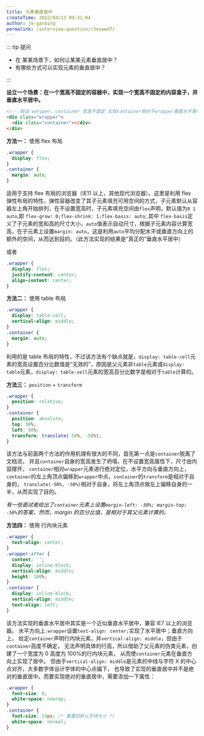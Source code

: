 ```yaml
---
title: 元素垂直居中
createTime: 2022/04/13 09:31:04
author: jm-garming
permalink: /interview-question/r3evwwd7/
---
```


::: tip 提问

- 在 某某场景下，如何让某某元素垂直居中？
- 有哪些方式可以实现元素的垂直居中？

:::

**设立一个场景：在一个宽高不固定的容器中，实现一个宽高不固定的内容盒子，并垂直水平居中。**

```html
<!-- 假设 warpper、container 宽高不固定 实现container相对于wrapper垂直水平居中-->
<div class="wrapper">
  <div class="container"></div>
</div>
```

**方法一：** 使用 flex 布局

```css
.wrapper {
  display: flex;
}
.container {
  margin: auto;
}
```

适用于支持 flex 布局的浏览器（IE11 以上，其他现代浏览器）。这里是利用 flex 弹性布局的特性，弹性容器改变了其子元素填充可用空间的方式，子元素默认从容器左上角开始排列，在不设置宽高时，子元素填充空间由`flex`声明，默认值为`0 1 auto`,即
`flex-grow: 0;flex-shrink: 1;flex-basis: auto`; 其中 `flex-basis`定义了子元素的宽和高的尺寸大小，`auto`值表示自动尺寸，根据子元素内容计算宽高，在子元素上设置`margin: auto`，这是利用`auto`平均分配水平或垂直方向上的额外的空间，从而达到目的。（此方法实现的结果是“真正的”垂直水平居中）

或者

```css
.wrapper {
  display: flex;
  justify-content: center;
  align-content: center;
}
```

**方法二：** 使用 table 布局

```css
.wrapper {
  display: table-cell;
  vertical-align: middle;
}
.container {
  margin: auto;
}
```

利用的是 table 布局的特性，不过该方法有个缺点就是，`display: table-cell`元素的宽高设置百分比数值是“无效的”，原因是父元素非`table`元素或`display: table`元素，`display: table-cell`元素的宽高百分比数字是相对于`table`计算的。

**方法三：** `position` + `transform`

```css
.wrapper {
  position: relative;
}
.container {
  position: absolute;
  top: 50%;
  left: 50%;
  transform: translate(-50%, -50%);
}
```

该方法与前面两个方法的作用机理有很大的不同，首先第一点是`container`脱离了文档流，
并且`container`自身的宽高发生了坍塌，在不设置宽高属性下，尺寸由内容撑开，
`container`相对`wrapper`元素进行绝对定位，水平方向与垂直方向上，
`container`的左上角顶点偏移到`wrapper`中点，`container`的`transform`是相对于自身的，
`translate(-50%, -50%)`相对于自身，将左上角顶点做左上偏移自身的一半，从而实现了目的。

_有一些面试者给出了`container`元素上设置`margin-left: -50%; margin-top: -50%`的答案，然而，margin 的百分比值，是相对于其父元素计算的。_

**方法四：** 使用 行内块元素

```css
.wrapper {
  text-align: center;
}
.wrapper:after {
  content: '';
  display: inline-block;
  vertical-align: middle;
  height: 100%;
}
.container {
  display: inline-block;
  vertical-align: middle;
  text-align: left;
}
```

该方法实现的垂直水平居中其实是一个近似垂直水平居中，兼容 IE7 以上的浏览器。
水平方向上`.wrapper`设置`text-align: center;`实现了水平居中；垂直方向上，
给定`container`声明行内块元素，并`vertical-align: middle`，但由于`container`高度不确定，
无法声明具体的行高，所以借助了父元素的伪类元素，创建了一个宽度为 0 高度为 100%的行内块元素，
从而使`container`元素在垂直方向上实现了居中。
但由于`vertical-align: middle`是元素的中线与字符 X 的中心点对齐，大多数字体设计字体的中心点偏下，
也导致了实现的垂直居中并不是绝对的垂直居中。而要实现绝对的垂直居中，需要添加一下属性：

```css
.wrapper {
  font-size: 0;
  white-space: nowrap;
}
.container {
  font-size: 14px; /* 重置回默认字体大小 */
  white-space: normal;
}
```
